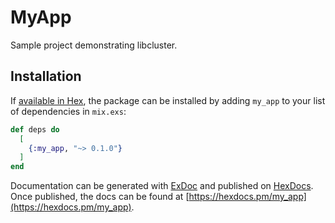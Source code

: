 # MyApp

Sample project demonstrating libcluster.

## Installation

If [available in Hex](https://hex.pm/docs/publish), the package can be installed
by adding `my_app` to your list of dependencies in `mix.exs`:

```elixir
def deps do
  [
    {:my_app, "~> 0.1.0"}
  ]
end
```

Documentation can be generated with [ExDoc](https://github.com/elixir-lang/ex_doc)
and published on [HexDocs](https://hexdocs.pm). Once published, the docs can
be found at [https://hexdocs.pm/my_app](https://hexdocs.pm/my_app).

